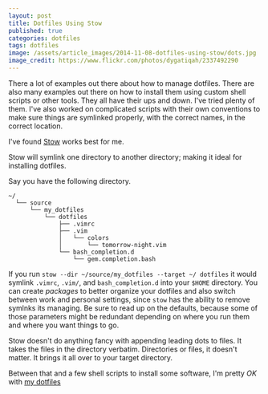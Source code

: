 ```yaml
---
layout: post
title: Dotfiles Using Stow
published: true
categories: dotfiles
tags: dotfiles
image: /assets/article_images/2014-11-08-dotfiles-using-stow/dots.jpg
image_credit: https://www.flickr.com/photos/dygatiqah/2337492290
---
```


There a lot of examples out there about how to manage dotfiles. There are also many examples out there on how to install them using custom shell scripts or other tools. They all have their ups and down.  I've tried plenty of them. I've also worked on complicated scripts with their own conventions to make sure things are symlinked properly, with the correct names, in the correct location.

I've found [Stow](http://www.gnu.org/software/stow/) works best for me.

<p class='shout'>
Stow will symlink one directory to another directory; making it ideal for installing dotfiles.
</p>

 Say you have the following directory.

 ```
 ~/
   └── source
       └── my_dotfiles
           └── dotfiles
               ├── .vimrc
               ├── .vim
               │   └── colors
               │       └── tomorrow-night.vim
               └── bash_completion.d
                   └── gem.completion.bash
```

If you run `stow --dir ~/source/my_dotfiles --target ~/ dotfiles` it would symlink `.vimrc`, `.vim/`, and `bash_completion.d` into your `$HOME` directory. You can create _packages_ to better organize your dotfiles and also switch between work and personal settings, since `stow` has the ability to remove symlnks its managing. Be sure to read up on the defaults, because some of those parameters might be redundant depending on where you run them and where you want things to go.

Stow doesn't do anything fancy with appending leading dots to files. It takes the files in the directory verbatim. Directories or files, it doesn't matter. It brings it all over to your target directory.

Between that and a few shell scripts to install some software, I'm pretty _OK_ with [my dotfiles](https://github.com/MarkBorcherding/dotfiles)

